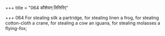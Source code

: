 +++
title = "064 कौशेयन् तित्तिरिर्"

+++
064	For stealing silk a partridge, for stealing linen a frog, for stealing cotton-cloth a crane, for stealing a cow an iguana, for stealing molasses a flying-fox;